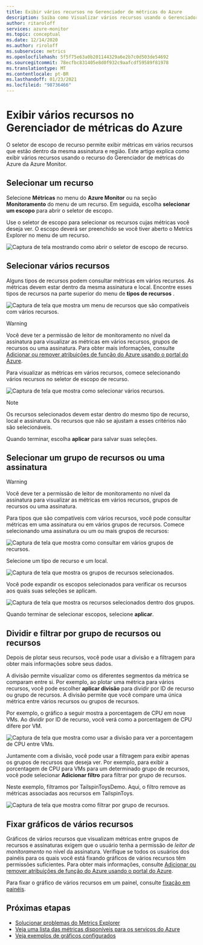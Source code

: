 ```yaml
---
title: Exibir vários recursos no Gerenciador de métricas do Azure
description: Saiba como Visualizar vários recursos usando o Gerenciador de métricas do Azure.
author: ritaroloff
services: azure-monitor
ms.topic: conceptual
ms.date: 12/14/2020
ms.author: riroloff
ms.subservice: metrics
ms.openlocfilehash: 5f5f75e63a0b201144329a6e2b7c0d503de54692
ms.sourcegitcommit: 78ecfbc831405e8d0f932c9aafcdf59589f81978
ms.translationtype: MT
ms.contentlocale: pt-BR
ms.lasthandoff: 01/23/2021
ms.locfileid: "98736466"
---
```

# <a name="view-multiple-resources-in-the-azure-metrics-explorer"></a>Exibir vários recursos no Gerenciador de métricas do Azure

O seletor de escopo de recurso permite exibir métricas em vários recursos que estão dentro da mesma assinatura e região. Este artigo explica como exibir vários recursos usando o recurso do Gerenciador de métricas do Azure da Azure Monitor. 

## <a name="select-a-resource"></a>Selecionar um recurso 

Selecione **Métricas** no menu do **Azure Monitor** ou na seção **Monitoramento** do menu de um recurso. Em seguida, escolha **selecionar um escopo** para abrir o seletor de escopo. 

Use o seletor de escopo para selecionar os recursos cujas métricas você deseja ver. O escopo deverá ser preenchido se você tiver aberto o Metrics Explorer no menu de um recurso. 

![Captura de tela mostrando como abrir o seletor de escopo de recurso.](./media/metrics-charts/019.png)

## <a name="select-multiple-resources"></a>Selecionar vários recursos 

Alguns tipos de recursos podem consultar métricas em vários recursos. As métricas devem estar dentro da mesma assinatura e local. Encontre esses tipos de recursos na parte superior do menu de **tipos de recursos** .

![Captura de tela que mostra um menu de recursos que são compatíveis com vários recursos.](./media/metrics-charts/020.png)

> [!WARNING] 
> Você deve ter a permissão de leitor de monitoramento no nível da assinatura para visualizar as métricas em vários recursos, grupos de recursos ou uma assinatura. Para obter mais informações, consulte [Adicionar ou remover atribuições de função do Azure usando o portal do Azure](../../role-based-access-control/role-assignments-portal.md).

Para visualizar as métricas em vários recursos, comece selecionando vários recursos no seletor de escopo de recurso. 

![Captura de tela que mostra como selecionar vários recursos.](./media/metrics-charts/021.png)

> [!NOTE]
> Os recursos selecionados devem estar dentro do mesmo tipo de recurso, local e assinatura. Os recursos que não se ajustam a esses critérios não são selecionáveis. 

Quando terminar, escolha **aplicar** para salvar suas seleções. 

## <a name="select-a-resource-group-or-subscription"></a>Selecionar um grupo de recursos ou uma assinatura 

> [!WARNING]
> Você deve ter a permissão de leitor de monitoramento no nível da assinatura para visualizar as métricas em vários recursos, grupos de recursos ou uma assinatura. 

Para tipos que são compatíveis com vários recursos, você pode consultar métricas em uma assinatura ou em vários grupos de recursos. Comece selecionando uma assinatura ou um ou mais grupos de recursos: 

![Captura de tela que mostra como consultar em vários grupos de recursos.](./media/metrics-charts/022.png)

Selecione um tipo de recurso e um local. 

![Captura de tela que mostra os grupos de recursos selecionados.](./media/metrics-charts/023.png)

Você pode expandir os escopos selecionados para verificar os recursos aos quais suas seleções se aplicam.

![Captura de tela que mostra os recursos selecionados dentro dos grupos.](./media/metrics-charts/024.png)

Quando terminar de selecionar escopos, selecione **aplicar**. 

## <a name="split-and-filter-by-resource-group-or-resources"></a>Dividir e filtrar por grupo de recursos ou recursos

Depois de plotar seus recursos, você pode usar a divisão e a filtragem para obter mais informações sobre seus dados. 

A divisão permite visualizar como os diferentes segmentos da métrica se comparam entre si. Por exemplo, ao plotar uma métrica para vários recursos, você pode escolher **aplicar divisão** para dividir por ID de recurso ou grupo de recursos. A divisão permite que você compare uma única métrica entre vários recursos ou grupos de recursos.  

Por exemplo, o gráfico a seguir mostra a porcentagem de CPU em nove VMs. Ao dividir por ID de recurso, você verá como a porcentagem de CPU difere por VM. 

![Captura de tela que mostra como usar a divisão para ver a porcentagem de CPU entre VMs.](./media/metrics-charts/026.png)

Juntamente com a divisão, você pode usar a filtragem para exibir apenas os grupos de recursos que deseja ver.  Por exemplo, para exibir a porcentagem de CPU para VMs para um determinado grupo de recursos, você pode selecionar **Adicionar filtro** para filtrar por grupo de recursos. 

Neste exemplo, filtramos por TailspinToysDemo. Aqui, o filtro remove as métricas associadas aos recursos em TailspinToys. 

![Captura de tela que mostra como filtrar por grupo de recursos.](./media/metrics-charts/027.png)

## <a name="pin-multiple-resource-charts"></a>Fixar gráficos de vários recursos 

Gráficos de vários recursos que visualizam métricas entre grupos de recursos e assinaturas exigem que o usuário tenha a permissão de *leitor de monitoramento* no nível da assinatura. Verifique se todos os usuários dos painéis para os quais você está fixando gráficos de vários recursos têm permissões suficientes. Para obter mais informações, consulte [Adicionar ou remover atribuições de função do Azure usando o portal do Azure](../../role-based-access-control/role-assignments-portal.md).

Para fixar o gráfico de vários recursos em um painel, consulte [fixação em painéis](./metrics-charts.md#pinning-to-dashboards). 

## <a name="next-steps"></a>Próximas etapas

* [Solucionar problemas do Metrics Explorer](metrics-troubleshoot.md)
* [Veja uma lista das métricas disponíveis para os serviços do Azure](metrics-supported.md)
* [Veja exemplos de gráficos configurados](metric-chart-samples.md)